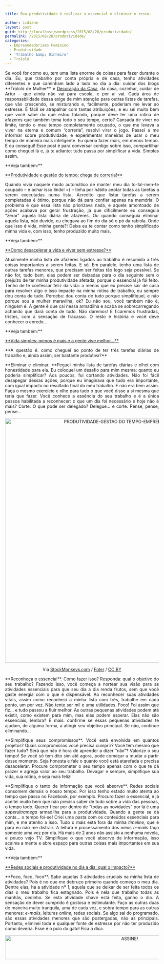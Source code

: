 ```yaml
---

title: Boa produtividade é realizar o essencial e eliminar o resto.

author: Lidiane
layout: post
guid: http://localhost/wordpress/2015/08/28/produtividade/
permalink: /2015/08/28/produtividade/
categories:
  - Empreendedorismo Feminino
  - Produtividade
  - 'Trabalho &amp; Dinheiro'
  - Trololó
---
```

<p align="justify">
  Se você for como eu, tem uma lista enorme de coisas para fazer durante o dia. Eu, que trabalho por conta própria e de casa, tenho atividades diferentes e que caminham lado a lado no dia a dia: cuidar dos blogs **Trololó de Mulher** e <a href="http://www.decoracaodacasa.com/" target="_blank">Decoração da Casa</a>, da casa, cozinhar, cuidar de Artur – que ainda não vai para escola, e por aí vai. Cada área de responsabilidade dessa exige de mim atenção para outras listas de tarefas, que vão crescendo, se misturando e, facilmente, poderiam me levar ao estresse. É fácil se atrapalhar com tantas atribuições, e eu sei muito bem que você sabe do que estou falando, porque deve ter uma rotina de afazeres que também toma todo o seu tempo, certo? Cansada de viver no limite, tendo o meu tempo completamente ocupado, o que me levava a viver na eterna e comum “correria”, resolvi virar o jogo. Passei a me informar sobre produtividade, e experimentar maneiras de usar o meu tempo de maneira mais inteligente. Eu queria fazer mais, em menos tempo. E eu consegui! Esse post é para conversar contigo sobre isso, compartilhar como cheguei lá e, já te adianto: tudo passa por simplificar a vida. Simples assim.
</p>

<p align="justify">
  **Veja também:**
</p>

<p align="justify">
  <a href="http://www.trololodemulher.com.br/2015/07/17/produtividade-e-gestao-do-tempo/" target="_blank">**Produtividade e gestão do tempo: chega de correria!**</a>
</p>

<p align="justify">
  Quando vivia naquele modo automático de manter meu dia to-tal-men-te ocupado – e achar isso lindo! =( – tinha por hábito anotar todas as tarefas a serem executadas numa lista. Acredito que listar tarefas a serem completadas é ótimo, porque não dá para confiar apenas na memória. O problema é que essa lista não priorizava nada, e aquele amontoado de ações acabava por gerar frustração, já que dificilmente eu conseguia “zerar” aquela lista diária de afazeres. Ou quando conseguia eliminar aquela lista, não duvide, eu chegava ao fim do dia só o pó da rabiola. Onde que isso é vida, minha gente?! Deixa eu te contar como tenho simplificado minha vida e, com isso, tenho produzido muito mais.
</p>

<p align="justify">
  **Veja também:**
</p>

<p align="justify">
  <a href="http://www.trololodemulher.com.br/2015/08/21/viver-sem-estresse/" target="_blank">**Como desacelerar a vida e viver sem estresse?**</a>
</p>

<p align="justify">
  Atualmente minha lista de afazeres ligados ao trabalho é resumida a três coisas importantes a serem feitas. E só. Em paralelo, tenho uma lista de outras tarefas menores, que precisam ser feitas tão logo seja possível. Se não for, tudo bem, elas podem ser deixadas para o dia seguinte sem o prejuízo de ter minha produtividade afetada, porque o essencial já foi feito. Tenho de te confessar feliz da vida: a menos que eu precise sair de casa para resolver algo e isso impacte na minha rotina de trabalho, eu sempre dou conta de tudo. Perceba: dou conta de tudo porque simplifiquei, e não porque sou a mulher maravilha, ok? Eu não sou, você também não é, ninguém é. A gente é que cai nessa armadilha e acaba se sobrecarregando achando que dará conta de tudo. Não daremos! E ficaremos frustradas, tristes, com a sensação de fracasso. O resto é história e você deve conhecer o enredo…
</p>

<p align="justify">
  **Veja também:**
</p>

<p align="justify">
  <a href="http://www.trololodemulher.com.br/2015/07/03/vida-simples/" target="_blank">**Vida simples: menos é mais e a gente vive melhor…**</a>
</p>

<p align="justify">
  **A questão é: como cheguei ao ponto de ter três tarefas diárias de trabalho e, ainda assim, ser bastante produtiva?**
</p>

<p align="justify">
  **Eliminar e eliminar. **Peguei minha lista de tarefas diárias e olhei com honestidade para ela. Eu coloquei um desafio para mim mesma: quanto eu poderia simplificar? Aos poucos, fui cortando atividades. Não foi fácil desapegar dessas ações, porque eu imaginava que tudo era importante, com igual impacto no resultado final do meu trabalho. E não era bem assim. Faça o mesmo exercício e olhe para tudo o que você disse a si mesma que teria que fazer. Você conhece a essência do seu trabalho e é a única pessoa habilitada a reconhecer: o que um dia foi necessário e hoje não é mais? Corte. O que pode ser delegado? Delegue… e corte. Pense, pense, pense…
</p>

<p align="center">
  <a href="http://www.trololodemulher.com.br/blog/wp-content/uploads/2015/08/PRODUTIVIDADE-GESTAO-DO-TEMPO-EMPREENDEDORISMO2.jpg"><img class="alignnone size-full wp-image-11356" src="http://www.trololodemulher.com.br/blog/wp-content/uploads/2015/08/PRODUTIVIDADE-GESTAO-DO-TEMPO-EMPREENDEDORISMO2.jpg" alt="PRODUTIVIDADE-GESTAO DO TEMPO-EMPREENDEDORISMO[2]" width="800" height="800" /></a>
</p>

<p align="center">
  Via <a href="http://www.flickr.com/photos/86530412@N02/" target="_blank">StockMonkeys.com</a> / <a href="http://foter.com/" target="_blank">Foter</a> / <a href="http://creativecommons.org/licenses/by/2.0/" target="_blank">CC BY</a>
</p>

<p align="justify">
  **Reconheça o essencial**. Como fazer isso? Responda: qual o objetivo do seu trabalho? Fazendo isso, você começa a nortear sua visão para as atividades essenciais para que seu dia a dia renda frutos, sem que você gaste energia com o que é dispensável. Ao reconhecer suas atividades vitais, assim como reconheci a minha lista com três, trabalhe em cada ponto, um por vez. Não tente ser mil e uma utilidades. Foco! Foi assim que fiz… e tudo passou a fluir melhor. As outras pequenas atividades podem até existir, como existem para mim, mas elas podem esperar. Elas não são essenciais, lembra? E mais: confirme se essas pequenas atividades te ajudam, de alguma forma, a atingir seu objetivo principal. Se não, continue eliminando…
</p>

<p align="justify">
  **Simplifique seus compromissos**. Você está envolvida em quantos projetos? Quais compromissos você precisa cumprir? Você tem mesmo que fazer tudo? Será que não é hora de aprender a dizer “não”? Valorize o seu tempo! Se você só tem dito sim até agora, pode começar a mudar a partir desse momento. Seja honesta e fale o quanto você está atarefada e precisa desacelerar. Procure comprometer o seu tempo apenas com o que te dá prazer e agrega valor ao seu trabalho. Devagar e sempre, simplifique sua vida, sua rotina, e seja mais feliz!
</p>

<p align="justify">
  **Simplifique o tanto de informação que você absorve**. Redes sociais consomem demais o nosso tempo. Por isso tenho estado muito atenta ao tempo que passo no Facebook, por exemplo. Procuro fazer o essencial, e já aceitei muito bem que não preciso saber de tudo sobre a vida das pessoas, o tempo todo. Querer ficar por dentro de “todas as novidades” por lá é uma <em>superultramega</em> armadilha para a produtividade. Quando a gente se dá conta… o tempo foi-se! Criei uma pasta com os conteúdos essenciais para mim, e me atenho a isso. Tudo o mais está fora da minha <em>timeline, </em>que é para eu não me distrair<em>. </em>A leitura e processamento dos meus <em>e-mails</em> faço somente uma vez por dia. Há mais de 2 anos não assisto a nenhuma novela, e pouco vejo TV. Simplifique o que você absorve de informação, isso acalma a mente e abre espaço para outras coisas mais importantes em sua vida.
</p>

<p align="justify">
  **Veja também:**
</p>

<p align="justify">
  <a href="http://www.trololodemulher.com.br/2015/06/26/redes-sociais-e-produtividade-2/" target="_blank">**Redes sociais e produtividade no dia a dia: qual o impacto?**</a>
</p>

<p align="justify">
  **Foco, foco, foco**. Sabe aquelas 3 atividades cruciais na minha lista de atividades? Pois é no que me debruço primeiro quando começo o meu dia. Dentre elas, há a atividade nº 1, aquela que se deixar de ser feita todos os dias o meu trabalho fica estagnado. Pois é nela que trabalho todas as manhãs, cedinho. Se esta atividade chave está feita, ganho o dia. A sensação de dever cumprido é gostosa e estimulante. Faço as outras duas de maneira muito tranquila, uma de cada vez, e sobra tempo para as outras menores: <em>e-mails</em>, leituras <em>online</em>, redes sociais. Se algo sai do programado, são essas atividades menores que são postergadas, não as principais. Portanto, eliminei toda e qualquer fonte de estresse por não ter produzido como deveria. Esse é o pulo do gato! Fica a dica.
</p>

<p align="center">
  <a href="http://feedburner.google.com/fb/a/mailverify?uri=blogBichaFemea&loc=en_US" target="_blank"><img class="alignnone size-full wp-image-10439" src="http://www.trololodemulher.com.br/blog/wp-content/uploads/2014/09/ASSINE.png" alt="ASSINE!" width="800" height="78" /></a>
</p>

<p align="justify">